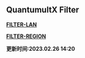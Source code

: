 ## QuantumultX Filter

**[FILTER-LAN](https://raw.githubusercontent.com/Centralmatrix3/Collectmatrix/Master/Rule/QuantumultX/Filter/FILTER-LAN.list)**

**[FILTER-REGION](https://raw.githubusercontent.com/Centralmatrix3/Collectmatrix/Master/Rule/QuantumultX/Filter/FILTER-REGION.list)**

**更新时间:2023.02.26 14:20**
